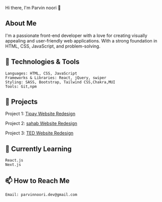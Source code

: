 Hi there, I'm Parvin noori 👋 


## About Me
I'm a passionate front-end developer with a love for creating visually appealing and user-friendly web applications. With a strong foundation in HTML, CSS, JavaScript, and problem-solving.

## 🔧 Technologies & Tools

    Languages: HTML, CSS, JavaScript
    Frameworks & Libraries: React, jQuery, swiper
    Styling: SASS, Bootstrap, Tailwind CSS,Chakra,MUI
    Tools: Git,npm
    

## 📁 Projects
Project 1: [Tipay Website Redesign](https://parvin-noori.github.io/tipay/)

Project 2: [sahab Website Redesign](https://parvin-noori.github.io/sahab/)

Project 3: [TED Website Redesign](https://parvin-noori.github.io/ted/)



## 🌱 Currently Learning

    React.js
    Next.js
    

## 📫 How to Reach Me

    Email: parvinnoori.dev@gmail.com


<!--
**parvin-noori/parvin-noori** is a ✨ _special_ ✨ repository because its `README.md` (this file) appears on your GitHub profile.

Here are some ideas to get you started:

- 🔭 I’m currently working on ...
- 🌱 I’m currently learning ...
- 👯 I’m looking to collaborate on ...
- 🤔 I’m looking for help with ...
- 💬 Ask me about ...
- 📫 How to reach me: ...
- 😄 Pronouns: ...
- ⚡ Fun fact: ...
-->
